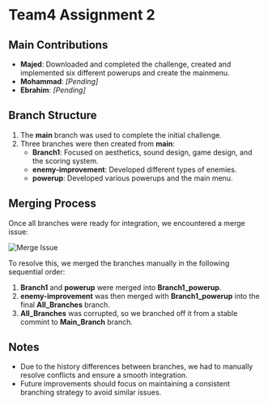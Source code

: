 # Team4 Assignment 2

## Main Contributions

- **Majed**: Downloaded and completed the challenge, created and implemented six different powerups and create the mainmenu.  
- **Mohammad**: *[Pending]*  
- **Ebrahim**: *[Pending]*  

## Branch Structure

1. The **main** branch was used to complete the initial challenge.  
2. Three branches were then created from **main**:  
   - **Branch1**: Focused on aesthetics, sound design, game design, and the scoring system.  
   - **enemy-improvement**: Developed different types of enemies.  
   - **powerup**: Developed various powerups and the main menu.  

## Merging Process

Once all branches were ready for integration, we encountered a merge issue:

![Merge Issue](https://github.com/user-attachments/assets/823fae76-5e80-492e-a4bc-964ef203f850)

To resolve this, we merged the branches manually in the following sequential order:

1. **Branch1** and **powerup** were merged into **Branch1_powerup**.  
2. **enemy-improvement** was then merged with **Branch1_powerup** into the final **All_Branches** branch.
3. **All_Branches** was corrupted, so we branched off it from a stable commint to **Main_Branch** branch.

## Notes
- Due to the history differences between branches, we had to manually resolve conflicts and ensure a smooth integration.  
- Future improvements should focus on maintaining a consistent branching strategy to avoid similar issues.


